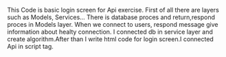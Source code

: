 This Code is basic login screen for Api exercise.
First of all there are layers such as Models, Services...
There is database proces and return,respond proces in Models layer.
When we connect to users, respond message give information about healty connection.
I connected db in service layer and create algorithm.After than I write html code for login screen.I connected Api in script tag.
